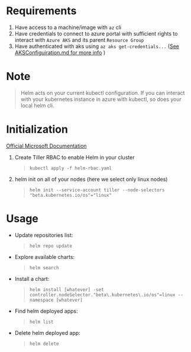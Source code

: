 # Requirements
1. Have access to a machine/image with `az` cli
2. Have credentials to connect to azure portal with sufficient rights to interact with  `Azure AKS` and its parent `Resource Group`
3. Have authenticated with aks using `az aks get-credentials...` ([See AKSConfiguiration.md for more info](./AKSConfiguration.md) )

# Note
> Helm acts on your current kubectl configuration. If you can interact with your kubernetes instance in azure with kubectl, so does your local helm cli.

# Initialization
[Official Microsoft Documentation](https://docs.microsoft.com/en-us/azure/aks/kubernetes-helm)

 1. Create Tiller RBAC to enable Helm in your cluster
    > `kubectl apply -f helm-rbac.yaml`
 2. helm init on all of your nodes (here we select only linux nodes)
    > `helm init --service-account tiller --node-selectors "beta.kubernetes.io/os"="linux"`

# Usage
* Update repositories list: 
    > `helm repo update`
* Explore available charts: 
    > `helm search`
* Install a chart: 
    > `helm install [whatever] -set controller.nodeSelector."beta\.kubernetes\.io/os"=linux --namespace [whatever]`
* Find helm deployed apps: 
    > `helm list`
* Delete helm deployed app: 
    > `helm delete`

 
